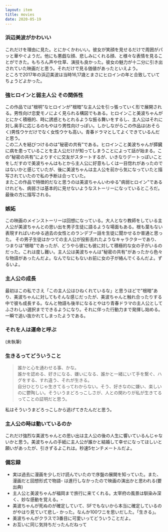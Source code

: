 ```yaml
---
layout: item
title: movies
date: 2020-05-19
---
```



### 浜辺美波がかわいい
これだけを理由に見た。とにかくかわいい。彼女が笑顔を見せるだけで周囲がパッと華やぐようだ。他にも悪戯な顔、悲しみにくれる顔、と様々な表情を見ることができた。もちろん声や仕草、演技も良かった。彼女の魅力が十二分に引き出されていた映画だと思う。それだけで見る価値があったといえよう。<br>
ところで2017年の浜辺美波は当時16,17歳とまさにヒロインの年と合致していてちょうどよかった。

### 強ヒロインと弱主人公 その関係性
この作品では"根明”なヒロインが"根暗"な主人公を引っ張っていく形で展開される。男性向け恋愛モノによく見られる構図でもある。ヒロインこと美波ちゃんがとにかく積極的、時に誘惑ともとれるような振る舞いをするし、主人公はそれに対し奥手に応じるのもやはり男性向けっぽい。しかしながらこの作品は(おそらく)男性ウケだけでなく女性ウケも高い。青春ドラマとしてよくできているんだと思う。<br>
この二人を結びつけるのは"秘密の共有”である。ヒロインこと美波ちゃんが膵臓に病を患っていることを主人公だけが知ってしまうことによって話が始まる。この”秘密の共有”によりすぐに交友がスタートするが、いきなりデートっぽいことをしだすので美波ちゃんはもとから主人公に好意もしくは一目惚れがあったのではないかと感じていたが、後に美波ちゃんは主人公を前から気になっていたと描写されていたので私の予断は合っていた。<br>
またこの作品で特徴的だなと思うのは美波ちゃんいわゆる"病弱ヒロイン"であるけれども、病弱さは基本的に見せないようなストーリーになっているところだ。最後の方に描写される。<br>

### 嫉妬
この映画のメインストーリーは回想になっている。大人となり教師をしている主人公が美波ちゃんとの思い出を男子生徒に語るような場面もある。根も葉もない表現すればいわゆる過去の女性とのランデブー話を生徒に聞かせるか普通と思った。
その男子生徒はかつての主人公が投影去れたようなキャラクターであり、つまりは"根暗"であったが、どうやら彼にも彼に対して積極的な女の子がいるのだった。これは度し難い。主人公は美波ちゃんは"秘密の共有"があったから色々な物語があったんだよ。なんでなにもないお前に女の子が絡んでくるんだよ。ずるいよ。

### 主人公の成長
最初はこの私でさえ「この主人公はひねくれているな」と思うほどで"根暗”あり、美波ちゃんに対してもそんな感じだったが、美波ちゃんと触れ合ったりする中で彼も成長する。なんと物語も後半になるとやはり青春ドラマの主人公としてふさわしい選択までできるようになり。それに伴った行動力まで発揮し始める。一瞬で追い抜かれてしまったようである。

### それを人は運命と呼ぶ
(未執筆)<br>

### 生きるってどういうこと
> 誰かと心を通わせる事、かな。<br>
> 誰かを認める、好きになる、嫌いになる、誰かと一緒にいて手を繋ぐ、ハグをする、すれ違う、それが生きる。<br>
> 自分ひとりじゃ生きてるってわからない。そう、好きなのに嫌い、楽しいのに鬱陶しい。そういうまどろっこしさが、人との関わりが私が生きてるってことの証明だと思う。<br>

私はそういうまどろっこしから逃げてきたんだと思う。<br>

### 主人公の時は動いているのか
これだけ強烈な美波ちゃんとの思い出は主人公の後の人生に響いているんじゃないかと思う。美波ちゃんの手紙に主人公が誰かと結婚して幸せになってほしいと願いがあったが、引きずるよこれは。秒速5センチメートルだよ。<br>

### 備忘録
- 実は過去に漫画を少しだけ読んでいたので序盤の展開を知っていた。また、漫画だと回想形式で物語- は進行しなかったので映画の演出かと思われる(要出典)<br>
- 主人公と美波ちゃんが福岡まで旅行に来てくれる。太宰府の風景は馴染み深く、妙な感動を覚える。- <br>
- 美波ちゃんが死ぬのが確定していて、SFでもないから本当に確定しているのがやはり見ていて悲し- かった。なんか100ワニを思いだした。「生きる」。<br>
- 美波ちゃんがクラスで3番目に可愛いってどういうことだよ。<br>
- お互いに同じ気持ちだったんだねって<br>